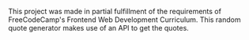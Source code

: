 This project was made in partial fulfillment of the requirements of FreeCodeCamp's Frontend Web Development Curriculum. This random quote generator makes use of an API to get the quotes.
